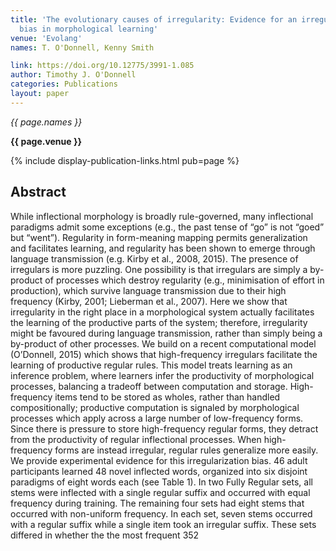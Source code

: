 ```yaml
---
title: 'The evolutionary causes of irregularity: Evidence for an irregularization
  bias in morphological learning'
venue: 'Evolang'
names: T. O'Donnell, Kenny Smith

link: https://doi.org/10.12775/3991-1.085
author: Timothy J. O'Donnell
categories: Publications
layout: paper
---
```


*{{ page.names }}*

**{{ page.venue }}**

{% include display-publication-links.html pub=page %}

## Abstract

While inflectional morphology is broadly rule-governed, many inflectional paradigms admit some exceptions (e.g., the past tense of “go” is not “goed” but “went”). Regularity in form-meaning mapping permits generalization and facilitates learning, and regularity has been shown to emerge through language transmission (e.g. Kirby et al., 2008, 2015). The presence of irregulars is more puzzling. One possibility is that irregulars are simply a by-product of processes which destroy regularity (e.g., minimisation of effort in production), which survive language transmission due to their high frequency (Kirby, 2001; Lieberman et al., 2007). Here we show that irregularity in the right place in a morphological system actually facilitates the learning of the productive parts of the system; therefore, irregularity might be favoured during language transmission, rather than simply being a by-product of other processes. We build on a recent computational model (O’Donnell, 2015) which shows that high-frequency irregulars facilitate the learning of productive regular rules. This model treats learning as an inference problem, where learners infer the productivity of morphological processes, balancing a tradeoff between computation and storage. High-frequency items tend to be stored as wholes, rather than handled compositionally; productive computation is signaled by morphological processes which apply across a large number of low-frequency forms. Since there is pressure to store high-frequency regular forms, they detract from the productivity of regular inflectional processes. When high-frequency forms are instead irregular, regular rules generalize more easily. We provide experimental evidence for this irregularization bias. 46 adult participants learned 48 novel inflected words, organized into six disjoint paradigms of eight words each (see Table 1). In two Fully Regular sets, all stems were inflected with a single regular suffix and occurred with equal frequency during training. The remaining four sets had eight stems that occurred with non-uniform frequency. In each set, seven stems occurred with a regular suffix while a single item took an irregular suffix. These sets differed in whether the the most frequent 352